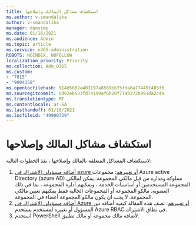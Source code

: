 ```yaml
---
title: استكشاف مشاكل المالك وإصلاحها
ms.author: v-smandalika
author: v-smandalika
manager: dansimp
ms.date: 01/16/2021
ms.audience: Admin
ms.topic: article
ms.service: o365-administration
ROBOTS: NOINDEX, NOFOLLOW
localization_priority: Priority
ms.collection: Adm_O365
ms.custom:
- "7815"
- "9004358"
ms.openlocfilehash: 914d5682a403197a8569bb75fda8a77449f485f6
ms.sourcegitcommit: 6d02eb533fd74199af6b20f714b3720991da2c4a
ms.translationtype: MT
ms.contentlocale: ar-SA
ms.lasthandoff: 01/18/2021
ms.locfileid: "49900729"
---
```

# <a name="troubleshoot-owner-issues"></a>استكشاف مشاكل المالك وإصلاحها

لاستكشاف المشاكل المتعلقة بالمالك وإصلاحها ، نفذ الخطوات التالية:

1. [أضافه مسؤولي الاشتراك في azure أو تغييرهم](https://docs.microsoft.com/azure/active-directory/fundamentals/active-directory-accessmanagement-managing-group-owners): مجموعات Azure active Directory (azure AD) مملوكه ومداره من قبل مالكي المجموعة. يمكن لمالكي المجموعة المستخدمين أو أساسيات الخدمة ، ويمكنهم أداره المجموعة ، بما في ذلك العضوية. مالكو المجموعة أو المجموعات الحالية فقط يمكنهم تعيين مالكي المجموعة. لا يجب ان يكون مالكو المجموعة أعضاء في المجموعة.
2. [أضافه مسؤولي الاشتراك في Azure أو تغييرهم](https://docs.microsoft.com/azure/cost-management-billing/manage/add-change-subscription-administrator): تصف هذه المقالة كيفيه أضافه دور المسؤول أو تغييره لمستخدم يستخدم Azure RBAC في نطاق الاشتراك.
3. استخدم PowerShell لأضافه مالك مجموعه أو مالك تطبيق.
